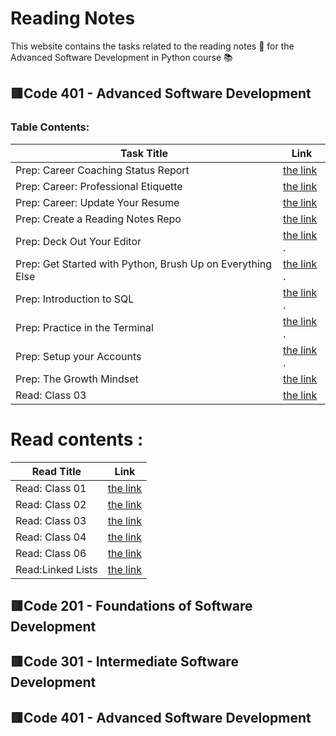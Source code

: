 # **Reading Notes**
This website contains the tasks related to the reading notes :page_facing_up: for the Advanced Software Development in Python course :books:
##  :red_square:Code 401 - Advanced Software Development
### Table Contents: 


| Task Title     | Link |
| -------------- | ----------- |
|Prep: Career Coaching Status Report	   |  [the link ](https://github.com/Eman-Alshaikh/reading-notes.github.io/blob/main/Prep:%20Career%20Coaching%20Status%20Report.md)       |
|Prep: Career: Professional Etiquette	  |  [the link ](https://docs.google.com/document/d/1WCtXLQnU1HBiG0tT7mIbFj4KQJ6SfUxVuQ9g0N3LO04/edit?usp=sharing)          |
|Prep: Career: Update Your Resume  |     [the link ](https://drive.google.com/file/d/1-ogBu1uXbgjkFa0qWu_X4zmH0HanEri3/view?usp=sharing)       |
 |Prep: Create a Reading Notes Repo|    [the link ](https://github.com/Eman-Alshaikh/reading-notes.github.io)           |
| Prep: Deck Out Your Editor   |  [the link ](https://github.com/Eman-Alshaikh/reading-notes.github.io/blob/main/Deck%20Out%20Your%20Editor).       |
| Prep: Get Started with Python, Brush Up on Everything Else  | [the link ](https://github.com/Eman-Alshaikh/reading-notes.github.io/blob/main/Python).          |
| Prep: Introduction to SQL  |  [the link ](https://github.com/Eman-Alshaikh/reading-notes.github.io/blob/main/Prep:%20Introduction%20to%20SQL).      |
| Prep: Practice in the Terminal  |   [the link ](https://github.com/Eman-Alshaikh/reading-notes.github.io/blob/main/Practice%20in%20the%20Terminal).         |
 | Prep: Setup your Accounts  |    [the link ](https://github.com/Eman-Alshaikh/reading-notes.github.io/blob/main/Prep:%20Setup%20your%20Accounts).      |
| Prep: The Growth Mindset |      [the link ](https://github.com/Eman-Alshaikh/reading-notes.github.io/blob/main/Prep%20Your%20Mindset)       |
|  Read: Class 03  |      [the link ](Read_Class_03.md)    |

# Read contents : 

| Read Title     | Link |
| -------------- | ----------- |
 |Read: Class 01 |  [the link ](Read_Class_01)      |
|Read: Class 02   |  [the link ](Read_Class_02)      |
|Read: Class 03    |  [the link ](Read_Class_03)      |
|Read: Class 04   |  [the link ](readlass4)      |
 |Read: Class 06 |  [the link ](Read_Class_06)      |
 |Read:Linked Lists|  [the link ](Read_Linked_Lists)       |

 


 

 
##  :red_square:Code 201 - Foundations of Software Development
## :red_square:Code 301 - Intermediate Software Development
## :red_square:Code 401 - Advanced Software Development

